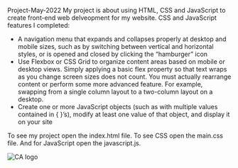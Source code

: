 Project-May-2022
My project is about using HTML, CSS and JavaScript to create front-end web delveopment for my website. 
CSS and JavaScript features I completed:
   * A navigation menu that expands and collapses properly at desktop and mobile sizes, such as by switching between vertical and horizontal styles, or is opened and closed by clicking the “hamburger” icon
   * Use Flexbox or CSS Grid to organize content areas based on mobile or desktop views. Simply applying a basic flex property so that text wraps as you change screen sizes does not count. You must actually rearrange content or perform some more advanced feature. For example, swapping from a single column layout to a two-column layout on a desktop.
   * Create one or more JavaScript objects (such as with multiple values contained in { }’s),     modify at least one value of that object, and display it on your site

To see my project open the index.html file. To see CSS open the main.css file. And for JavaScript open the javascript.js.



![CA logo](https://user-images.githubusercontent.com/105435189/180914434-359b3679-e0d5-4acd-a204-7fd5c25a4045.png)
